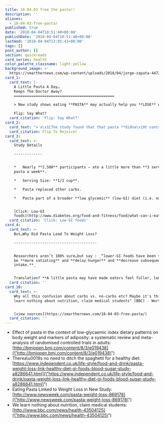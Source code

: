 ```yaml
---
title: 18.04.03 free the pasta!!
description: ''
aliases:
  - 18-04-03-free-pasta/
published: true
date: '2018-04-04T10:51:40+00:00'
publishDate: '2018-04-04T10:51:40+00:00'
lastmod: '2018-04-04T13:05:43+00:00'
tags: []
post_author: []
section: quickreads
card_series: health
color_palette_classname: light-yellow
background_image: >-
  https://smarthernews.com/wp-content/uploads/2018/04/jorge-zapata-44723-unsplash-scaled.jpg
card_1:
  card_text: |-
    A Little Pasta A Day…  
    Keeps The Doctor Away?
    ==============================================

    > New study shows eating **PASTA** may actually help you **LOSE** weight.

    Flip: Say What?
  card_citation: 'Flip: Say What?'
card_2:
  card_text: "> a\x1CThe study found that that pasta **didna\x19t contribute to weight gain or increase in body fat**. In fact analysis actually showed a **small weight loss**.a\x1D\n> \n> Dr John Sievenpiper, Lead Researcher\n\nFlip To Rejoice!"
  card_citation: Flip To Rejoice!
card_3:
  card_text: >-
    Study Details

    -------------


    *   Nearly **2,500** participants – ate a little more than **3 servings of
    pasta a week**.

    *   Serving Size: **1/2 cup**.

    *   Pasta replaced other carbs.

    *   Pasta part of a broader **low glycemic** (low-GI) diet (i.e. no bread).


    [Click: Low-GI
    foods](http://www.diabetes.org/food-and-fitness/food/what-can-i-eat/understanding-carbohydrates/glycemic-index-and-diabetes.html)
  card_citation: 'Click: Low-GI foods'
card_4:
  card_text: >-
    But…Why Did Pasta Lead To Weight Loss?

    --------------------------------------


    Researchers aren’t 100% sure…but say : _“lower-GI foods have been shown to
    be **more satiating** and **delay hunger** and **decrease subsequent energy
    intake.**_


    Translation? **A little pasta may have made eaters feel fuller, longer.**
  card_citation: ''
card_10:
  card_text: >-
    Why all this confusion about carbs vs. no-carbs etc? Maybe it's this: "We
    learn nothing about nutrition, claim medical students" (BBC) - Worth a read:


    [view sources](https://smarthernews.com/18-04-03-free-pasta/)
  card_citation: ''
---
```

*   Effect of pasta in the context of low-glycaemic index dietary patterns on body weight and markers of adiposity: a systematic review and meta-analysis of randomised controlled trials in adults: [http://bmjopen.bmj.com/content/8/3/e019438](\"http://bmjopen.bmj.com/content/8/3/e019438\")
*   Therea\\u0019s no need to ditch the spaghetti for a healthy diet: [https://www.independent.co.uk/life-style/food-and-drink/pasta-weight-loss-link-healthy-diet-gi-foods-blood-sugar-study-a8286641.html](\"https://www.independent.co.uk/life-style/food-and-drink/pasta-weight-loss-link-healthy-diet-gi-foods-blood-sugar-study-a8286641.html\")
*   Eating Pasta Linked to Weight Loss in New Study: [http://www.newsweek.com/pasta-weight-loss-869178](\"http://www.newsweek.com/pasta-weight-loss-869178\")
*   We learn nothing about nutrition, claim medical students: [http://www.bbc.com/news/health-43504125](\"http://www.bbc.com/news/health-43504125\")